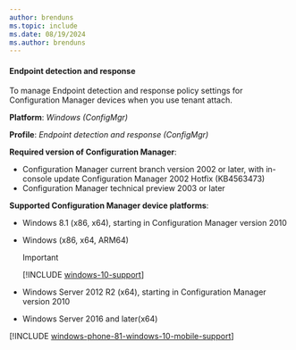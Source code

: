 ```yaml
---
author: brenduns
ms.topic: include
ms.date: 08/19/2024
ms.author: brenduns
---
```


#### Endpoint detection and response

To manage Endpoint detection and response policy settings for Configuration Manager devices when you use tenant attach.

**Platform**: *Windows (ConfigMgr)*

**Profile**: *Endpoint detection and response (ConfigMgr)*

**Required version of Configuration Manager**:

- Configuration Manager current branch version 2002 or later, with in-console update Configuration Manager 2002 Hotfix (KB4563473)
- Configuration Manager technical preview 2003 or later

**Supported Configuration Manager device platforms**:

- Windows 8.1 (x86, x64), starting in Configuration Manager version 2010
- Windows (x86, x64, ARM64)
  > [!IMPORTANT]
  > [!INCLUDE [windows-10-support](../includes/windows-10-support.md)]

- Windows Server 2012 R2 (x64), starting in Configuration Manager version 2010
- Windows Server 2016 and later(x64)

[!INCLUDE [windows-phone-81-windows-10-mobile-support](../includes/windows-phone-81-windows-10-mobile-support.md)]